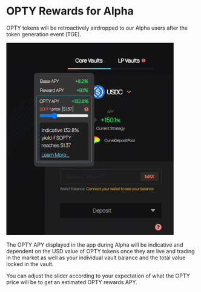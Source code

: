 # OPTY Rewards for Alpha

OPTY tokens will be retroactively airdropped to our Alpha users after the token generation event (TGE).

![Indicative breakdown of the USDC vault APY during Alpha.](<../.gitbook/assets/Vault APY breakdown.png>)

The OPTY APY displayed in the app during Alpha will be indicative and dependent on the USD value of OPTY tokens once they are live and trading in the market as well as your individual vault balance and the total value locked in the vault.

You can adjust the slider according to your expectation of what the OPTY price will be to get an estimated OPTY rewards APY.
